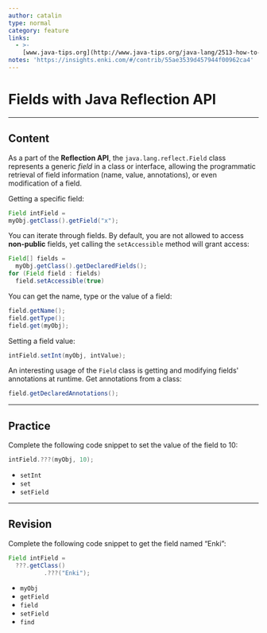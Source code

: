 ```yaml
---
author: catalin
type: normal
category: feature
links:
  - >-
    [www.java-tips.org](http://www.java-tips.org/java-lang/2513-how-to-set-field-values-using-java-reflection.html){website}
notes: 'https://insights.enki.com/#/contrib/55ae3539d457944f00962ca4'
---
```


# Fields with Java **Reflection API**


---

## Content

As a part of the **Reflection API**, the `java.lang.reflect.Field` class represents a generic *field* in a class or interface, allowing the programmatic retrieval of field information (name, value, annotations), or even modification of a field.

Getting a specific field:

```java
Field intField =  
myObj.getClass().getField("x");

```

You can iterate through fields. By default, you are not allowed to access **non-public** fields, yet calling the `setAccessible` method will grant access:

```java
Field[] fields = 
  myObj.getClass().getDeclaredFields();
for (Field field : fields) 
  field.setAccessible(true)
```

You can get the name, type or the value of a field:

```java
field.getName();
field.getType();
field.get(myObj);
```

Setting a field value:

```java
intField.setInt(myObj, intValue);

```

An interesting usage of the `Field` class is getting and modifying fields' annotations at runtime.
Get annotations from a class:

```java
field.getDeclaredAnnotations(); 
```


---

## Practice

Complete the following code snippet to set the value of the field to 10:

```java
intField.???(myObj, 10);
```

* `setInt` 
* `set` 
* `setField`


---

## Revision

Complete the following code snippet to get the field named “Enki”:

```java
Field intField = 
  ???.getClass()
          .???("Enki");
```

* `myObj` 
* `getField` 
* `field` 
* `setField` 
* `find`
 

